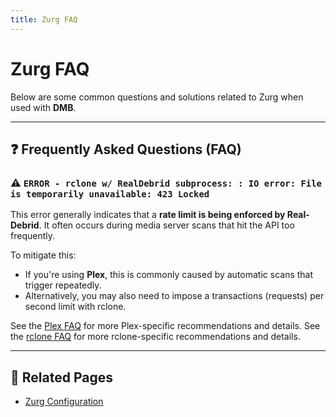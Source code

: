 ```yaml
---
title: Zurg FAQ
---
```


# Zurg FAQ

Below are some common questions and solutions related to Zurg when used with **DMB**.

---

## ❓ Frequently Asked Questions (FAQ)

### ⚠️ `ERROR - rclone w/ RealDebrid subprocess: : IO error: File is temporarily unavailable: 423 Locked`
This error generally indicates that a **rate limit is being enforced by Real-Debrid**. It often occurs during media server scans that hit the API too frequently.

To mitigate this:
- If you're using **Plex**, this is commonly caused by automatic scans that trigger repeatedly.
- Alternatively, you may also need to impose a transactions (requests) per second limit with rclone.

See the [Plex FAQ](../faq/plex.md/#-recommended-library-settings) for more Plex-specific recommendations and details.
See the [rclone FAQ](../faq/rclone.md#i-think-i-might-be-rate-limited-by-the-debrid-service---seeing-423-errors) for more rclone-specific recommendations and details.

---

## 📎 Related Pages
- [Zurg Configuration](../services/zurg.md)
